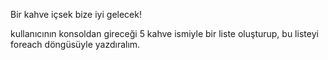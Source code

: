 Bir kahve içsek bize iyi gelecek!

kullanıcının konsoldan gireceği 5 kahve ismiyle bir liste oluşturup, bu listeyi foreach döngüsüyle yazdıralım.
